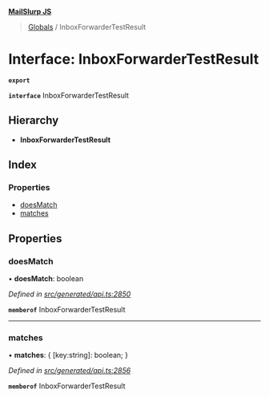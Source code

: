 **[MailSlurp JS](../README.md)**

> [Globals](../README.md) / InboxForwarderTestResult

# Interface: InboxForwarderTestResult

**`export`** 

**`interface`** InboxForwarderTestResult

## Hierarchy

* **InboxForwarderTestResult**

## Index

### Properties

* [doesMatch](inboxforwardertestresult.md#doesmatch)
* [matches](inboxforwardertestresult.md#matches)

## Properties

### doesMatch

•  **doesMatch**: boolean

*Defined in [src/generated/api.ts:2850](https://github.com/mailslurp/mailslurp-client/blob/cce5bf2/src/generated/api.ts#L2850)*

**`memberof`** InboxForwarderTestResult

___

### matches

•  **matches**: { [key:string]: boolean;  }

*Defined in [src/generated/api.ts:2856](https://github.com/mailslurp/mailslurp-client/blob/cce5bf2/src/generated/api.ts#L2856)*

**`memberof`** InboxForwarderTestResult
